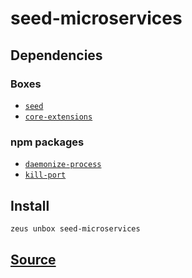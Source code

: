 
seed-microservices
====================






## Dependencies
### Boxes
* [`seed`](seed.md)
* [`core-extensions`](core-extensions.md)
### npm packages
* [`daemonize-process`](http://npmjs.com/package/daemonize-process)
* [`kill-port`](http://npmjs.com/package/kill-port)


## Install
```bash
zeus unbox seed-microservices
```












## [Source](https://github.com/liquidapps-io/zeus-sdk/tree/master/boxes/groups/seeds/seed-microservices)
